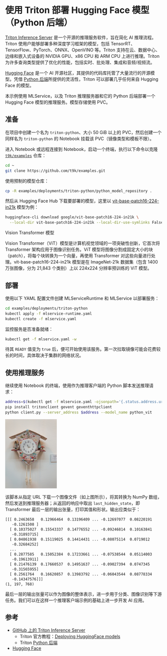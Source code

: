 # 使用 Triton 部署 Hugging Face 模型（Python 后端）

<a target="_blank" rel="noopener noreferrer" href="https://github.com/triton-inference-server/server">Triton Inference Server</a> 是一个开源的推理服务软件，旨在简化 AI 推理流程。Triton 使用户能够部署多种深度学习框架的模型，包括 TensorRT、TensorFlow、PyTorch、ONNX、OpenVINO 等。Triton 支持在云、数据中心、边缘和嵌入式设备的 NVIDIA GPU、x86 CPU 和 ARM CPU 上进行推理。Triton 为许多查询类型提供了优化的性能，包括实时、批处理、集成和音频/视频流。

<a target="_blank" rel="noopener noreferrer" href="https://huggingface.co/">Hugging Face</a> 是一个 AI 开源社区，其提供的代码库托管了大量流行的开源模型。凭借 <a target="_blank" rel="noopener noreferrer" href="https://github.com/triton-inference-server/python_backend">Python 后端</a>所提供的灵活性，Triton 可以部署几乎任何来自 Hugging Face 的模型。

本示例使用 MLService，以及 Triton 推理服务器和它的 Python 后端部署一个 Hugging Face 模型的推理服务。模型存储使用 PVC。

## 准备

在项目中创建一个名为 `triton-python`、大小 50 GiB 以上的 PVC，然后创建一个同样名为 `triton-python` 的 Notebook 挂载该 PVC（镜像类型和模板不限）。

进入 Notebook 或远程连接到 Notebook，启动一个终端，执行以下命令以克隆 <a target="_blank" rel="noopener noreferrer" href="https://github.com/t9k/examples">`t9k/examples`</a> 仓库：

```bash
cd ~
git clone https://github.com/t9k/examples.git
```

使用预制的模型仓库：

```bash
cp -R examples/deployments/triton-python/python_model_repository .
```

然后从 Hugging Face Hub 下载要部署的模型，这里以 <a target="_blank" rel="noopener noreferrer" href="https://huggingface.co/google/vit-base-patch16-224-in21k">vit-base-patch16-224-in21k</a> 模型为例：

```bash
huggingface-cli download google/vit-base-patch16-224-in21k \
  --local-dir vit-base-patch16-224-in21k --local-dir-use-symlinks False
```

<aside class="note info">
<div class="title">Vision Transformer 模型</div>

Vision Transformer（ViT）模型是计算机视觉领域的一项突破性创新，它首次将 Transformer 架构应用于图像识别任务。ViT 模型将图像分割成固定大小的块（patch），将每个块转换为一个向量，再使用 Transformer 对这些向量进行处理。vit-base-patch16-224-in21k 模型是在 ImageNet-21k 数据集（包含 1400 万张图像，分为 21,843 个类别）上以 224x224 分辨率预训练的 ViT 模型。

</aside>

## 部署

使用以下 YAML 配置文件创建 MLServiceRuntime 和 MLService 以部署服务：

```bash
cd examples/deployments/triton-python
kubectl apply -f mlservice-runtime.yaml
kubectl create -f mlservice.yaml
```

监控服务是否准备就绪：

```bash
kubectl get -f mlservice.yaml -w
```

待其 `READY` 值变为 `true` 后，便可开始使用该服务。第一次拉取镜像可能会花费较长的时间，具体取决于集群的网络状况。

## 使用推理服务

继续使用 Notebook 的终端，使用作为推理客户端的 Python 脚本发送推理请求：

```bash
address=$(kubectl get -f mlservice.yaml -ojsonpath='{.status.address.url}' | sed 's#^https\?://##')
pip install tritonclient gevent geventhttpclient
python client.py --server_address $address --model_name python_vit
```

<img alt="image" src="../assets/examples/deploy-model-using-triton-python/000000161642.jpg" style="max-width: 33%">

该脚本从指定 URL 下载一个图像文件（如上图所示），将其转换为 NumPy 数组，然后发送到推理服务器；从返回的响应中取出 `last_hidden_state`，即 Transformer 最后一层的输出张量，打印其值和形状。输出应类似于：

```
[[[ 0.2463658   0.12966464  0.13196409 ... -0.12697077  0.08220191
   -0.1261508 ]
  [ 0.10375027  0.15543337  0.14776552 ... -0.09246814  0.10163841
   -0.31893715]
  [ 0.04861938  0.15119025  0.14414431 ... -0.08075114  0.0719012
   -0.32684252]
  ...
  [ 0.2877585   0.15052384  0.17233661 ... -0.07538544  0.05114003
   -0.19613911]
  [ 0.21476139  0.17660537  0.14951637 ... -0.09027394  0.0747345
   -0.31565955]
  [ 0.2561764   0.16620857  0.13983792 ... -0.06043544  0.08778334
   -0.14347576]]]
(1, 197, 768)
```

最后一层的输出张量可以作为图像的整体表示，进一步用于分类、图像识别等下游任务。我们可以在这样一个推理客户端示例的基础上进一步开发 AI 应用。

## 参考

* <a target="_blank" rel="noopener noreferrer" href="https://github.com/triton-inference-server/server">GitHub 上的 Triton Inference Server</a>
  * Triton 官方教程：<a target="_blank" rel="noopener noreferrer" href="https://github.com/triton-inference-server/tutorials/tree/main/HuggingFace#deploying-huggingface-models">Deploying HuggingFace models</a>
  * Triton <a target="_blank" rel="noopener noreferrer" href="https://github.com/triton-inference-server/python_backend">Python 后端</a>
* <a target="_blank" rel="noopener noreferrer" href="https://huggingface.co/">Hugging Face</a>
